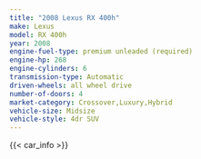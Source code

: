 ```yaml
---
title: "2008 Lexus RX 400h"
make: Lexus
model: RX 400h
year: 2008
engine-fuel-type: premium unleaded (required)
engine-hp: 268
engine-cylinders: 6
transmission-type: Automatic
driven-wheels: all wheel drive
number-of-doors: 4
market-category: Crossover,Luxury,Hybrid
vehicle-size: Midsize
vehicle-style: 4dr SUV
---
```


{{< car_info >}}
